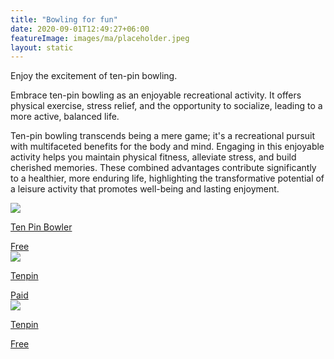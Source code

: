 ```yaml
---
title: "Bowling for fun"
date: 2020-09-01T12:49:27+06:00
featureImage: images/ma/placeholder.jpeg
layout: static
---
```


Enjoy the excitement of ten-pin bowling.

Embrace ten-pin bowling as an enjoyable recreational activity. It offers physical exercise, stress relief, and the opportunity to socialize, leading to a more active, balanced life.

Ten-pin bowling transcends being a mere game; it's a recreational pursuit with multifaceted benefits for the body and mind. Engaging in this enjoyable activity helps you maintain physical fitness, alleviate stress, and build cherished memories. These combined advantages contribute significantly to a healthier, more enduring life, highlighting the transformative potential of a leisure activity that promotes well-being and lasting enjoyment.

<a class="ma-link" href="https://tenpinbowler.com/hidden-benefits-of-ten-pin-bowling/"><div class="ma-card ma-card-Community"><div class="ma-icon"><img src ="/images/Icon-check - community - opacity.svg"/></div><div class="ma-name"><p>Ten Pin Bowler</p></div><div class="ma-paid-text"><span>Free</span></div></div></a><a class="ma-link" href="https://www.tenpin.co.uk/"><div class="ma-card ma-card-Community"><div class="ma-icon"><img src ="/images/Icon-pound - community - opacity.svg"/></div><div class="ma-name"><p>Tenpin</p></div><div class="ma-paid-text"><span>Paid</span></div></div></a><a class="ma-link" href="https://www.tenpin.co.uk/bowling-tips/"><div class="ma-card ma-card-Community"><div class="ma-icon"><img src ="/images/Icon-check - community - opacity.svg"/></div><div class="ma-name"><p>Tenpin</p></div><div class="ma-paid-text"><span>Free</span></div></div></a>  

<br/><br/>







